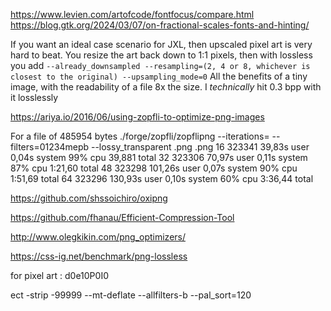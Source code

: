 https://www.levien.com/artofcode/fontfocus/compare.html
https://blog.gtk.org/2024/03/07/on-fractional-scales-fonts-and-hinting/


If you want an ideal case scenario for JXL, then upscaled pixel art is very hard to beat.
You resize the art back down to 1:1 pixels, then with lossless you add
`--already_downsampled --resampling=(2, 4 or 8, whichever is closest to the original) --upsampling_mode=0`
All the benefits of a tiny image, with the readability of a file 8x the size. I *technically* hit 0.3 bpp with it losslessly

https://ariya.io/2016/06/using-zopfli-to-optimize-png-images


For a file of 485954 bytes ./forge/zopfli/zopflipng --iterations=<n> --filters=01234mepb --lossy_transparent <in>.png <out>.png
16	323341	39,83s user 0,04s system 99% cpu 39,881 total
32	323306	70,97s user 0,11s system 87% cpu 1:21,60 total
48	323298	101,26s user 0,07s system 90% cpu 1:51,69 total
64	323296	130,93s user 0,10s system 60% cpu 3:36,44 total


https://github.com/shssoichiro/oxipng

https://github.com/fhanau/Efficient-Compression-Tool

http://www.olegkikin.com/png_optimizers/

https://css-ig.net/benchmark/png-lossless


for pixel art : d0e10P0I0

ect -strip -99999 --mt-deflate --allfilters-b --pal_sort=120